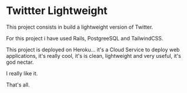 Twittter Lightweight
====================

This project consists in build a lightweight version of Twitter.

For this project i have used Rails, PostgreeSQL and TailwindCSS.

This project is deployed on Heroku...
it's a Cloud Service to deploy web applications, it's really cool, it's is
clean, lightweight and very useful, it's god nectar.

I really like it.

That's all.
